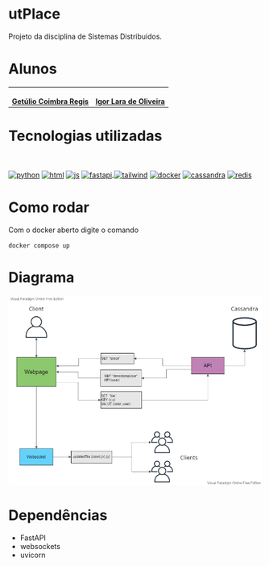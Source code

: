 # utPlace
Projeto da disciplina de Sistemas Distribuidos.

# Alunos

<center>
<table><tr>
<td align="center"><a href="https://github.com/getuliobr">
 <img style="border-radius: 50%;" src="https://avatars.githubusercontent.com/u/51160837?v=4" width="100px;" alt=""/>
<br />
 <b>Getúlio Coimbra Regis</b></a>
 <a href="https://github.com/getuliobr" title="GitHub Getulio"></a>

<td align="center"><a href="https://github.com/nuisigor">
 <img style="border-radius: 50%;" src="https://avatars.githubusercontent.com/u/50688059?v=4" width="100px;" alt=""/>
<br />
 <b>Igor Lara de Oliveira</b>
 </a> <a href="https://github.com/nuisigor" title="GitHub Igor"></a>

</tr></table>
</center>

# Tecnologias utilizadas
<div style="display: inline_block"><br>
          
  <a href="https://www.python.org/"><img align="center" alt="python" height="50" width="60" src="https://cdn.jsdelivr.net/gh/devicons/devicon/icons/python/python-original.svg"><a>
  <a href="https://developer.mozilla.org/pt-BR/docs/Web/HTML"><img align="center" alt="html" height="50" width="60" src="https://cdn.jsdelivr.net/gh/devicons/devicon/icons/html5/html5-original.svg" /><a>
  <a href="https://developer.mozilla.org/pt-BR/docs/Web/JavaScript"><img align="center" alt="js" height="50" width="60" src="https://cdn.jsdelivr.net/gh/devicons/devicon/icons/javascript/javascript-original.svg"><a>
  <a href="https://fastapi.tiangolo.com/"><img align="center" alt="fastapi" height="50" width="60"  src="https://cdn.jsdelivr.net/gh/devicons/devicon/icons/fastapi/fastapi-original-wordmark.svg" />
  <a href="https://tailwindcss.com/"><img align="center" alt="tailwind" height="50" width="60" src="https://cdn.jsdelivr.net/gh/devicons/devicon/icons/tailwindcss/tailwindcss-plain.svg" /><a>
  <a href="https://www.docker.com/"><img align="center" alt="docker" height="50" width="60" src="https://cdn.jsdelivr.net/gh/devicons/devicon/icons/docker/docker-original.svg" /><a>
  <a href="https://cassandra.apache.org/_/index.html"><img align="center" alt="cassandra" height="50" width="60" src="https://upload.wikimedia.org/wikipedia/commons/5/5e/Cassandra_logo.svg"/><a>
  <a href="https://redis.io/"><img align="center" alt="redis" height="50" width="60" src="https://cdn.jsdelivr.net/gh/devicons/devicon/icons/redis/redis-original-wordmark.svg"/><a>


	
</div>

# Como rodar
Com o docker aberto digite o comando
	
	docker compose up



# Diagrama

<img src="util\utPlace.jpg"/>


# Dependências

- FastAPI
- websockets
- uvicorn
